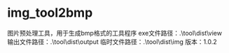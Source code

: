 # img_tool2bmp
图片预处理工具，用于生成bmp格式的工具程序
exe文件路径：.\tool\dist\view
输出文件路径：.\tool\dist\output
临时文件路径：.\tool\dist\img
版本：1.0.2
